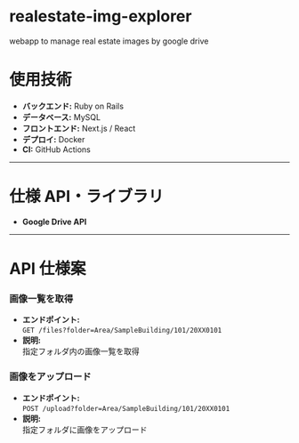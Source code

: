 # realestate-img-explorer
webapp to manage real estate images by google drive

# 使用技術

- **バックエンド:** Ruby on Rails  
- **データベース:** MySQL  
- **フロントエンド:** Next.js / React  
- **デプロイ:** Docker  
- **CI:** GitHub Actions  

---

# 仕様 API・ライブラリ

- **Google Drive API**

---

# API 仕様案

### 画像一覧を取得
- **エンドポイント:**  
  `GET /files?folder=Area/SampleBuilding/101/20XX0101`  
- **説明:**  
  指定フォルダ内の画像一覧を取得  

### 画像をアップロード
- **エンドポイント:**  
  `POST /upload?folder=Area/SampleBuilding/101/20XX0101`  
- **説明:**  
  指定フォルダに画像をアップロード  

